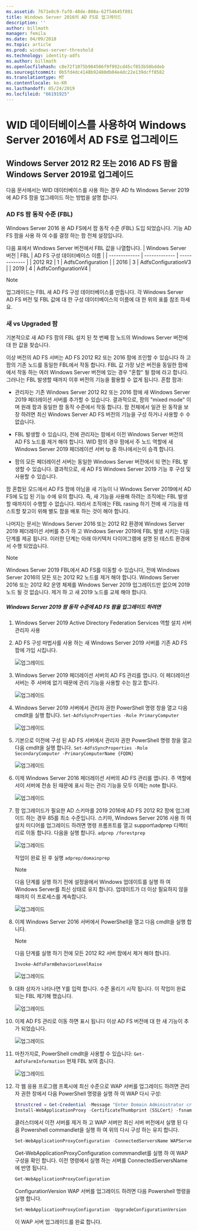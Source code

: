 ```yaml
---
ms.assetid: 7671e0c9-faf0-40de-808a-62f54645f891
title: Windows Server 2016의 AD FS로 업그레이드
description: ''
author: billmath
manager: femila
ms.date: 04/09/2018
ms.topic: article
ms.prod: windows-server-threshold
ms.technology: identity-adfs
ms.author: billmath
ms.openlocfilehash: c8e72f1075b984506f9f992cd45cf853b50bddeb
ms.sourcegitcommit: 0b5fd4dc4148b92480db04e4dc22e139dcff8582
ms.translationtype: MT
ms.contentlocale: ko-KR
ms.lasthandoff: 05/24/2019
ms.locfileid: "66191925"
---
```

# <a name="upgrading-to-ad-fs-in-windows-server-2016-using-a-wid-database"></a>WID 데이터베이스를 사용하여 Windows Server 2016에서 AD FS로 업그레이드



## <a name="upgrading-a-windows-server-2012-r2-or-2016-ad-fs-farm-to-windows-server-2019"></a>Windows Server 2012 R2 또는 2016 AD FS 팜을 Windows Server 2019로 업그레이드
다음 문서에서는 WID 데이터베이스를 사용 하는 경우 AD fs Windows Server 2019에 AD FS 팜을 업그레이드 하는 방법을 설명 합니다.  

### <a name="ad-fs-farm-behavior-levels-fbl"></a>AD FS 팜 동작 수준 (FBL)  
Windows Server 2016 용 AD FS에서 팜 동작 수준 (FBL) 도입 되었습니다. 기능 AD FS 팜을 사용 하 여 수를 결정 하는 팜 전체 설정입니다.

다음 표에서 Windows Server 버전에서 FBL 값을 나열합니다.
| Windows Server 버전  | FBL | AD FS 구성 데이터베이스 이름 |
| ------------- | ------------- | ------------- |
| 2012 R2  | 1  | AdfsConfiguration |
| 2016  | 3  | AdfsConfigurationV3 |
| 2019  | 4  | AdfsConfigurationV4 |

> [!NOTE]  
> 업그레이드는 FBL 새 AD FS 구성 데이터베이스를 만듭니다.  각 Windows Server AD FS 버전 및 FBL 값에 대 한 구성 데이터베이스의 이름에 대 한 위의 표를 참조 하세요.

### <a name="new-vs-upgraded-farms"></a>새 vs Upgraded 팜
기본적으로 새 AD FS 팜의 FBL 설치 된 첫 번째 팜 노드의 Windows Server 버전에 대 한 값을 찾습니다.  

이상 버전의 AD FS 서버는 AD FS 2012 R2 또는 2016 팜에 조인할 수 있습니다 하 고 팜의 기존 노드를 동일한 FBL에서 작동 합니다. FBL 값 가장 낮은 버전을 동일한 팜에에서 작동 하는 여러 Windows Server 버전에 있는 경우 "혼합" 될 팜에 라고 합니다. 그러나는 FBL 발생할 때까지 이후 버전의 기능을 활용할 수 없게 됩니다. 혼합 팜과:  

-   관리자는 기존 Windows Server 2012 R2 또는 2016 팜에 새 Windows Server 2019 페더레이션 서버를 추가할 수 있습니다. 결과적으로, 팜의 "mixed mode" 이며 원래 팜과 동일한 팜 동작 수준에서 작동 합니다. 팜 전체에서 일관 된 동작을 보장 하려면 최신 Windows Server AD FS 버전의 기능을 구성 하거나 사용할 수 수 없습니다.  

- FBL 발생할 수 있습니다, 전에 관리자는 팜에서 이전 Windows Server 버전의 AD FS 노드를 제거 해야 합니다.  WID 팜의 경우 팜에서 주 노드 역할에 새 Windows Server 2019 페더레이션 서버 tp 중 하나에서는이 승격 합니다.

-   팜의 모든 페더레이션 서버는 동일한 Windows Server 버전에서 되 면는 FBL 발생할 수 있습니다.  결과적으로, 새 AD FS Windows Server 2019 기능 후 구성 및 사용할 수 있습니다.

팜 혼합된 모드에서 AD FS 팜에 아님을 새 기능이 나 Windows Server 2019에서 AD FS에 도입 된 기능 수에 유의 합니다. 즉, 새 기능을 사용해 하려는 조직에는 FBL 발생할 때까지이 수행할 수 없습니다. 따라서 조직에는 FBL rasing 하기 전에 새 기능을 테스트할 찾고이 위해 별도 팜을 배포 하는 것이 해야 합니다.  

나머지는 문서는 Windows Server 2016 또는 2012 R2 환경에 Windows Server 2019 페더레이션 서버를 추가 하 고 Windows Server 2019에 FBL 발생 시키는 다음 단계를 제공 됩니다. 이러한 단계는 아래 아키텍처 다이어그램에 설명 된 테스트 환경에서 수행 되었습니다.  

> [!NOTE]  
> Windows Server 2019 FBL에서 AD FS를 이동할 수 있습니다, 전에 Windows Server 2016의 모든 또는 2012 R2 노드를 제거 해야 합니다. Windows Server 2016 또는 2012 R2 운영 체제를 Windows Server 2019 업그레이드만 없으며 2019 노드 될 것 없습니다. 제거 하 고 새 2019 노드를 교체 해야 합니다.



##### <a name="to-upgrade-your-ad-fs-farm-to-windows-server-2019-farm-behavior-level"></a>Windows Server 2019 팜 동작 수준에 AD FS 팜을 업그레이드 하려면  

1.  Windows Server 2019 Active Directory Federation Services 역할 설치 서버 관리자 사용

2.  AD FS 구성 마법사를 사용 하는 새 Windows Server 2019 서버를 기존 AD FS 팜에 가입 시킵니다.  

    ![업그레이드](media/Upgrading-to-AD-FS-in-Windows-Server-2016/ADFS_Mixed_1.png)  

3.  Windows Server 2019 페더레이션 서버의 AD FS 관리를 엽니다. 이 페더레이션 서버는 주 서버에 없기 때문에 관리 기능을 사용할 수는 참고 합니다.  

    ![업그레이드](media/Upgrading-to-AD-FS-in-Windows-Server-2016/ADFS_Mixed_3.png)  

4.  Windows Server 2019 서버에서 관리자 권한 PowerShell 명령 창을 열고 다음 cmdlt을 실행 합니다. `Set-AdfsSyncProperties -Role PrimaryComputer`

    ![업그레이드](media/Upgrading-to-AD-FS-in-Windows-Server-2016/ADFS_Mixed_4.png)  

5.  기본으로 이전에 구성 된 AD FS 서버에서 관리자 권한 PowerShell 명령 창을 열고 다음 cmdlt을 실행 합니다. `Set-AdfsSyncProperties -Role SecondaryComputer -PrimaryComputerName {FQDN} `

    ![업그레이드](media/Upgrading-to-AD-FS-in-Windows-Server-2016/ADFS_Mixed_5.png)  

6.  이제 Windows Server 2016 페더레이션 서버의 AD FS 관리를 엽니다. 주 역할에서이 서버에 전송 된 때문에 표시 하는 관리 기능을 모두 이제는 note 합니다.  

    ![업그레이드](media/Upgrading-to-AD-FS-in-Windows-Server-2016/ADFS_Mixed_6.png)  

7.  팜 업그레이드가 필요한 AD 스키마를 2019 2016에 AD FS 2012 R2 팜에 업그레이드 하는 경우 85를 최소 수준입니다.  스키마, Windows Server 2016 사용 하 여 설치 미디어를 업그레이드 하려면 명령 프롬프트를 열고 support\adprep 디렉터리로 이동 합니다. 다음을 실행 합니다.  `adprep /forestprep`

    ![업그레이드](media/Upgrading-to-AD-FS-in-Windows-Server-2016/ADFS_Mixed_7.png)  

    작업이 완료 된 후 실행 `adprep/domainprep`
    >[!NOTE]
    >다음 단계를 실행 하기 전에 설정을에서 Windows 업데이트를 실행 하 여 Windows Server를 최신 상태로 유지 합니다. 업데이트가 더 이상 필요하지 않을 때까지 이 프로세스를 계속합니다.
    >

    ![업그레이드](media/Upgrading-to-AD-FS-in-Windows-Server-2016/ADFS_Mixed_8.png)  

8. 이제 Windows Server 2016 서버에서 PowerShell을 열고 다음 cmdlt을 실행 합니다.
    >[!NOTE]
    > 다음 단계를 실행 하기 전에 모든 2012 R2 서버 팜에서 제거 해야 합니다.

    `Invoke-AdfsFarmBehaviorLevelRaise`  

    ![업그레이드](media/Upgrading-to-AD-FS-in-Windows-Server-2016/ADFS_Mixed_9.png)  

9. 대화 상자가 나타나면 Y를 입력 합니다. 수준 올리기 시작 됩니다. 이 작업이 완료 되는 FBL 제기해 했습니다.  

    ![업그레이드](media/Upgrading-to-AD-FS-in-Windows-Server-2016/ADFS_Mixed_10.png)  

10. 이제 AD FS 관리로 이동 하면 표시 됩니다 이상 AD FS 버전에 대 한 새 기능이 추가 되었습니다.

    ![업그레이드](media/Upgrading-to-AD-FS-in-Windows-Server-2016/ADFS_Mixed_12.png)  

11. 마찬가지로, PowerShell cmdlt을 사용할 수 있습니다: `Get-AdfsFarmInformation` 현재 FBL 보여 줍니다.  

    ![업그레이드](media/Upgrading-to-AD-FS-in-Windows-Server-2016/ADFS_Mixed_13.png)  

12. 각 웹 응용 프로그램 프록시에 최신 수준으로 WAP 서버를 업그레이드 하려면 관리자 권한 창에서 다음 PowerShell 명령을 실행 하 여 WAP 다시 구성:  
    ```powershell
    $trustcred = Get-Credential -Message "Enter Domain Administrator credentials"
    Install-WebApplicationProxy -CertificateThumbprint {SSLCert} -fsname fsname -FederationServiceTrustCredential $trustcred  
    ```
    클러스터에서 이전 서버를 제거 하 고 WAP 서버만 최신 서버 버전에서 실행 된 다음 Powershell commandlet을 실행 하 여 위의 다시 구성 하는 유지 합니다.
    ```powershell
    Set-WebApplicationProxyConfiguration -ConnectedServersName WAPServerName1, WAPServerName2
    ```
    Get-WebApplicationProxyConfiguration commmandlet를 실행 하 여 WAP 구성을 확인 합니다. 이전 명령에서 실행 하는 서버를 ConnectedServersName에 반영 됩니다.
    ```powershell
    Get-WebApplicationProxyConfiguration
    ```
    ConfigurationVersion WAP 서버를 업그레이드 하려면 다음 Powershell 명령을 실행 합니다.
    ```powershell
    Set-WebApplicationProxyConfiguration -UpgradeConfigurationVersion
    ```
    이 WAP 서버 업그레이드를 완료 합니다.

